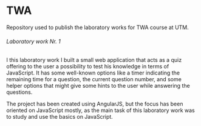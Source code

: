 # TWA
Repository used to publish the laboratory works for TWA course at UTM.

###### Laboratory work Nr. 1

I this laboratory work I built a small web application that acts as a quiz offering to the user a possibility to test his knowledge in terms of JavaScript. It has some well-known options like a timer indicating the remaining time for a question, the current question number, and some helper options that might give some hints to the user while answering the questions.

The project has been created using AngularJS, but the focus has been oriented on JavaScript mostly, as the main task of this laboratory work was to study and use the basics on JavaScript.


